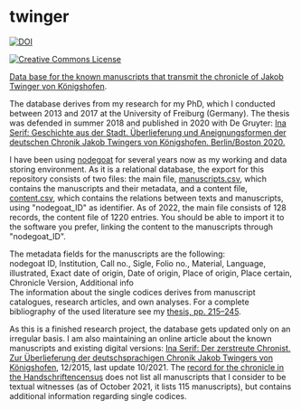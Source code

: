 # twinger

[![DOI](https://zenodo.org/badge/516755010.svg)](https://zenodo.org/badge/latestdoi/516755010)

<a rel="license" href="http://creativecommons.org/licenses/by/4.0/"><img alt="Creative Commons License" style="border-width:0" src="https://i.creativecommons.org/l/by/4.0/88x31.png" />

Data base for the known manuscripts that transmit the [chronicle of Jakob Twinger von Königshofen](http://www.geschichtsquellen.de/werk/3006?mark=%28%3Fis%29%28twinger%29).
  
The database derives from my research for my PhD, which I conducted between 2013 and 2017 at the University of Freiburg (Germany). The thesis was defended in summer 2018 and published in 2020 with De Gruyter: [Ina Serif: Geschichte aus der Stadt. Überlieferung und Aneignungsformen der deutschen Chronik Jakob Twingers von Königshofen. Berlin/Boston 2020.](https://doi.org/10.1515/9783110636475)
  
I have been using [nodegoat](nodegoat.net) for several years now as my working and data storing environment. As it is a relational database, the export for this repository consists of two files: the main file, [manuscripts.csv](https://github.com/wissen-ist-acht/twinger/blob/main/manuscripts.csv), which contains the manuscripts and their metadata, and a content file, [content.csv](https://github.com/wissen-ist-acht/twinger/blob/main/content.csv), which contains the relations between texts and manuscripts, using "nodegoat_ID" as identifier. As of 2022, the main file consists of 128 records, the content file of 1220 entries. You should be able to import it to the software you prefer, linking the content to the manuscripts through "nodegoat_ID".

The metadata fields for the manuscripts are the following:  
nodegoat ID,	Institution,	Call no.,	Sigle,	Folio no.,	Material,	Language,	illustrated,	Exact date of origin,	Date of origin,	Place of origin,	Place certain,	Chronicle Version,	Additional info  
The information about the single codices derives from manuscript catalogues, research articles, and own analyses. For a complete bibliography of the used literature see my [thesis, pp. 215–245](https://doi.org/10.1515/9783110636475-006).

As this is a finished research project, the database gets updated only on an irregular basis. I am also maintaining an online article about the known manuscripts and existing digital versions: [Ina Serif: Der zerstreute Chronist. Zur Überlieferung der deutschsprachigen Chronik Jakob Twingers von Königshofen](https://mittelalter.hypotheses.org/7063), 12/2015, last update 10/2021. The [record for the chronicle in the Handschriftencensus](https://handschriftencensus.de/werke/1906) does not list all manuscripts that I consider to be textual witnesses (as of October 2021, it lists 115 manuscripts), but contains additional information regarding single codices. 
  

